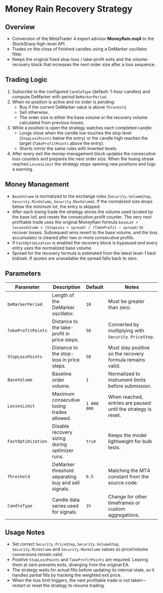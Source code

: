 # Money Rain Recovery Strategy

## Overview
- Conversion of the MetaTrader 4 expert advisor **MoneyRain.mq4** to the StockSharp high-level API.
- Trades on the close of finished candles using a DeMarker oscillator filter.
- Keeps the original fixed stop-loss / take-profit exits and the volume-recovery block that increases the next order size after a loss sequence.

## Trading Logic
1. Subscribe to the configured `CandleType` (default: 1-hour candles) and compute DeMarker with period `DeMarkerPeriod`.
2. When no position is active and no order is pending:
   - Buy if the current DeMarker value is above `Threshold`.
   - Sell otherwise.
   - The order size is either the base volume or the recovery volume calculated from previous losses.
3. While a position is open the strategy watches each completed candle:
   - Longs close when the candle low touches the stop level (`StopLossPoints` below the entry) or the candle high reaches the target (`TakeProfitPoints` above the entry).
   - Shorts mirror the same rules with inverted levels.
4. After every exit the money-management block updates the consecutive loss counters and prepares the next order size. When the losing streak reaches `LossesLimit` the strategy stops opening new positions and logs a warning.

## Money Management
- `BaseVolume` is normalized to the exchange rules (`Security.VolumeStep`, `Security.MinVolume`, `Security.MaxVolume`). If the normalized size drops below the minimum lot, the entry is skipped.
- After each losing trade the strategy stores the volume used (scaled by the base lot) and resets the consecutive-profit counter. The very next profitable trade uses the original MoneyRain formula `baseLot × lossesVolume × (StopLoss + spread) / (TakeProfit − spread)` to recover losses. Subsequent wins revert to the base volume, and the loss accumulator is cleared after two or more consecutive profits.
- If `FastOptimization` is enabled the recovery block is bypassed and every entry uses the normalized base volume.
- Spread for the recovery formula is estimated from the latest level-1 best bid/ask. If quotes are unavailable the spread falls back to zero.

## Parameters
| Parameter | Description | Default | Notes |
|-----------|-------------|---------|-------|
| `DeMarkerPeriod` | Length of the DeMarker oscillator. | `10` | Must be greater than zero. |
| `TakeProfitPoints` | Distance to the take-profit in price steps. | `50` | Converted by multiplying with `Security.PriceStep`. |
| `StopLossPoints` | Distance to the stop-loss in price steps. | `50` | Must stay positive so the recovery formula remains valid. |
| `BaseVolume` | Baseline order volume. | `1` | Normalized to instrument limits before submission. |
| `LossesLimit` | Maximum consecutive losing trades allowed. | `1 000 000` | When reached, entries are paused until the strategy is reset. |
| `FastOptimization` | Disable recovery sizing during optimizer runs. | `true` | Keeps the model lightweight for bulk tests. |
| `Threshold` | DeMarker threshold separating buy and sell signals. | `0.5` | Matching the MT4 constant from the source code. |
| `CandleType` | Candle data series used for signals. | `1h` | Change for other timeframes or custom aggregations. |

## Usage Notes
- Set correct `Security.PriceStep`, `Security.VolumeStep`, `Security.MinVolume` and `Security.MaxVolume` values so price/volume conversions remain valid.
- Positive `StopLossPoints` and `TakeProfitPoints` are required. Leaving them at zero prevents exits, diverging from the original EA.
- The strategy waits for actual fills before updating its internal state, so it handles partial fills by tracking the weighted exit price.
- When the loss limit triggers, the next profitable trade is not taken—restart or reset the strategy to resume trading.
